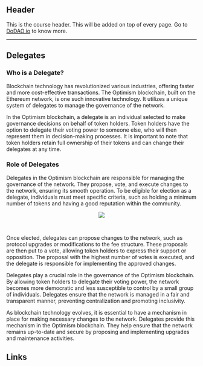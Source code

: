 ## Header
This is the course header. This will be added on top of every page. Go to [DoDAO.io](https://www.dodao.io) to know more.

---

## Delegates
 
### Who is a Delegate?

Blockchain technology has revolutionized various industries, offering faster and more cost-effective transactions. The Optimism blockchain, built on the Ethereum network, is one such innovative technology. It utilizes a unique system of delegates to manage the governance of the network. 

In the Optimism blockchain, a delegate is an individual selected to make governance decisions on behalf of token holders. Token holders have the option to delegate their voting power to someone else, who will then represent them in decision-making processes. It is important to note that token holders retain full ownership of their tokens and can change their delegates at any time.

### Role of Delegates
Delegates in the Optimism blockchain are responsible for managing the governance of the network. They propose, vote, and execute changes to the network, ensuring its smooth operation. To be eligible for election as a delegate, individuals must meet specific criteria, such as holding a minimum number of tokens and having a good reputation within the community.

<div align="center">
  <img style="max-height:400px;margin-bottom:30px" src="https://d31h13bdjwgzxs.cloudfront.net/academy/optimism-university/Guide/delegates_optimism_university_877/1696860470722_untitled-2023-09-21-1651.png"/>
</div>

Once elected, delegates can propose changes to the network, such as protocol upgrades or modifications to the fee structure. These proposals are then put to a vote, allowing token holders to express their support or opposition. The proposal with the highest number of votes is executed, and the delegate is responsible for implementing the approved changes.

Delegates play a crucial role in the governance of the Optimism blockchain. By allowing token holders to delegate their voting power, the network becomes more democratic and less susceptible to control by a small group of individuals. Delegates ensure that the network is managed in a fair and transparent manner, preventing centralization and promoting inclusivity.

As blockchain technology evolves, it is essential to have a mechanism in place for making necessary changes to the network. Delegates provide this mechanism in the Optimism blockchain. They help ensure that the network remains up-to-date and secure by proposing and implementing upgrades and maintenance activities.

## Links




